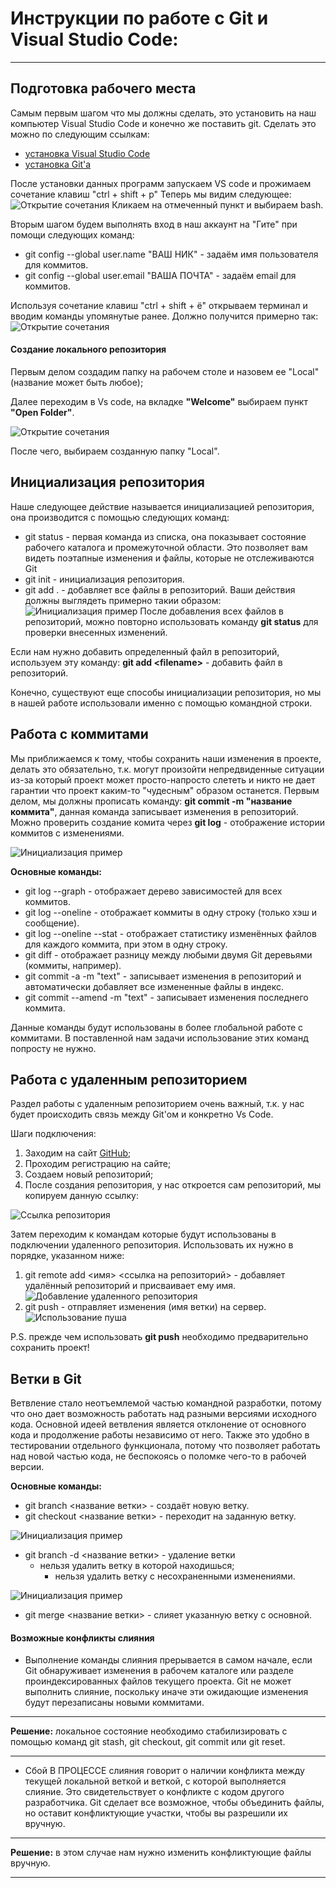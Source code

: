# Инструкции по работе c Git и Visual Studio Code:
***
## Подготовка рабочего места
Самым первым шагом что мы должны сделать, это установить на наш компьютер Visual Studio Code и конечно же поставить git. Сделать это можно по следующим ссылкам:
* [установка Visual Studio Code](https://code.visualstudio.com/download "Ссылка на установку VS Code")
* [установка Git'а ](https://git-scm.com/download/win "Ссылка на установку Git")

После установки данных программ запускаем VS code и прожимаем сочетание клавиш "ctrl + shift + p"
Теперь мы видим следующее:
![Открытие сочетания](https://i.imgur.com/CRSa7Vi.png)
Кликаем на отмеченный пункт и выбираем bash. 

Вторым шагом будем выполнять вход в наш аккаунт на "Гите" при помощи следующих команд:

* git config --global user.[]()name "ВАШ НИК" - задаём имя пользователя для коммитов.   
* git config --global user.email "ВАША ПОЧТА" - задаём email для коммитов.

Используя сочетание клавиш "ctrl + shift + ё" открываем терминал и вводим команды упомянутые ранее. Должно получится примерно так:
![Открытие сочетания](https://i.imgur.com/nuVN7C8.png)
#### Создание локального репозитория
Первым делом создадим папку на рабочем столе и назовем ее "Local" (название может быть любое);

Далее переходим в Vs code, на вкладке **"Welcome"** выбираем пункт **"Open Folder"**.

![Открытие сочетания](https://i.imgur.com/n0iTjxX.png)

После чего, выбираем созданную папку "Local".

## Инициализация репозитория
Наше следующее действие называется инициализацией репозитория, она производится с помощью следующих команд:
* git status - первая команда из списка, она показывает состояние рабочего каталога и промежуточной области. Это позволяет вам видеть поэтапные изменения и файлы, которые не отслеживаются Git 
* git init - инициализация репозитория.
* git add . - добавляет все файлы в репозиторий.
Ваши действия должны выглядеть примерно такии образом:
![Инициализация пример](https://i.imgur.com/HKN8SqF.png)
После добавления всех файлов в репозиторий, можно повторно использовать команду 
**git status** для проверки внесенных изменений.

Если нам нужно добавить определенный файл в репозиторий, используем эту команду: 
**git add <filenamе>** - добавить файл в репозиторий. 

Конечно, существуют еще способы инициализации репозитория, но мы в нашей работе использовали именно с помощью командной строки.
## Работа с коммитами
Мы приближаемся к тому, чтобы сохранить наши изменения в проекте, делать это обязательно, т.к. могут произойти непредвиденные ситуации из-за который проект может просто-напросто слететь и никто не дает гарантии что проект каким-то "чудесным" образом останется. 
Первым делом, мы должны прописать команду:
**git commit -m "название коммита"**, данная команда записывает изменения в репозиторий. Можно проверить создание комита через **git log** - отображение истории коммитов с изменениями.

![Инициализация пример](https://i.imgur.com/iD7sRb0.png)

**Основные команды:**
* git log --graph - отображает дерево зависимостей для всех коммитов.
* git log --oneline - отображает коммиты в одну строку (только хэш и сообщение).
* git log --oneline --stat - отображает статистику изменённых файлов для каждого коммита, при этом в одну строку.
* git diff - отображает разницу между любыми двумя Git деревьями (коммиты, например).
* git commit -a -m "text" - записывает изменения в репозиторий и автоматически добавляет все измененные файлы в индекс.
* git commit --amend -m "text" - записывает изменения последнего коммита.

Данные команды будут использованы в более глобальной работе с коммитами. В поставленной нам задачи использование этих команд попросту не нужно.
## Работа с удаленным репозиторием

Раздел работы с удаленным репозиторием очень важный, т.к. у нас будет происходить связь между Git'ом и конкретно Vs Code.

Шаги подключения:

1. Заходим на сайт [GitHub](https://github.com/ "Ссылка на сайт гитхаба");
2. Проходим регистрацию на сайте;
3. Создаем новый репозиторий;
4. После создания репозитория, у нас откроется сам репозиторий, мы копируем данную ссылку:

![Ссылка репозитория](https://i.imgur.com/LlsU9uM.png)

Затем переходим к командам которые будут использованы в подключении удаленного репозитория. 
Использовать их нужно в порядке, указанном ниже: 
1. git remote add <имя> <ссылка на репозиторий> - добавляет удалённый репозиторий и присваивает ему имя.  
![Добавление удаленного репозитория](https://i.imgur.com/ZvVBqta.png)
2. git push <remote-name> <branch-name> - отправляет изменения (имя ветки) на сервер.  
![Использование пуша](https://i.imgur.com/jfHJWFk.png)

P.S. прежде чем использовать **git push** необходимо предварительно сохранить проект!
## Ветки в Git
Ветвление стало неотъемлемой частью командной разработки, потому что оно дает возможность работать над разными версиями исходного кода. Основной идеей ветвления является отклонение от основного кода и продолжение работы независимо от него. Также это удобно в тестировании отдельного функционала, потому что позволяет работать над новой частью кода, не беспокоясь о поломке чего-то в рабочей версии.

**Основные команды:**
* git branch <название ветки> - создаёт новую ветку.
* git checkout <название ветки> - переходит на заданную ветку.

![Инициализация пример](https://i.imgur.com/RIRyp0J.png)
* git branch -d <название ветки> - удаление ветки
    - нельзя удалить ветку в которой находишься;
        - нельзя удалить ветку с несохраненными изменениями.

![Инициализация пример](https://i.imgur.com/cvcWQdg.png)
* git merge <название ветки> - слияет указанную ветку с основной. 

#### Возможные конфликты слияния
* Выполнение команды слияния прерывается в самом начале, если Git обнаруживает изменения в рабочем каталоге или разделе проиндексированных файлов текущего проекта. Git не может выполнить слияние, поскольку иначе эти ожидающие изменения будут перезаписаны новыми коммитами.
***
**Решение:** локальное состояние необходимо стабилизировать с помощью команд git stash, git checkout, git commit или git reset.
***
* Сбой В ПРОЦЕССЕ слияния говорит о наличии конфликта между текущей локальной веткой и веткой, с которой выполняется слияние. Это свидетельствует о конфликте с кодом другого разработчика. Git сделает все возможное, чтобы объединить файлы, но оставит конфликтующие участки, чтобы вы разрешили их вручную.
***
**Решение:** в этом случае нам нужно изменить конфликтующие файлы вручную.
***